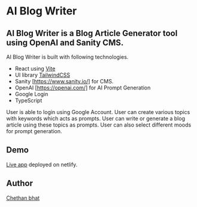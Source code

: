 # AI Blog Writer

## AI Blog Writer is a Blog Article Generator tool using OpenAI and Sanity CMS.

AI Blog Writer is built with following technologies.

- React using [Vite](https://vitejs.dev/)
- UI library [TailwindCSS](https://tailwindcss.com/)
- Sanity [https://www.sanity.io/] for CMS.
- OpenAI [https://openai.com/] for AI Prompt Generation
- Google Login
- TypeScript

User is able to login using Google Account. User can create various topics with keywords which acts as prompts. User can write or generate a blog article using these topics as prompts. User can also select different moods for prompt generation.

## Demo

[Live app](https://aiblogwriter.netlify.app/) deployed on netlify.

## Author

[Chethan bhat](https://chethanbhat.com)
